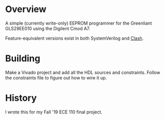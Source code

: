 # Overview

A simple (currently write-only) EEPROM programmer for the Greenliant GLS29EE010 using the Digilent Cmod A7.

Feature-equivalent versions exist in both SystemVerilog and [Clash](https://clash-lang.org/).

# Building

Make a Vivado project and add all the HDL sources and constraints.
Follow the constraints file to figure out how to wire it up.

# History

I wrote this for my Fall '19 ECE 110 final project.
